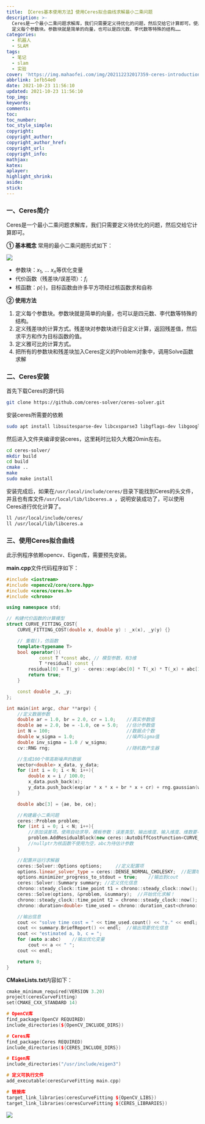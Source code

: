 ```yaml
---
title: 【Ceres基本使用方法】使用Ceres拟合曲线求解最小二乘问题
description: >-
  Ceres是一个最小二乘问题求解库，我们只需要定义待优化的问题，然后交给它计算即可。使用方法：1.
  定义每个参数块。参数块就是简单的向量，也可以是四元数、李代数等特殊的结构……
categories:
  - 机器人
  - SLAM
tags:
  - 笔记
  - slam
  - 实验
cover: 'https://img.mahaofei.com/img/202112232017359-ceres-introduction-2.png'
abbrlink: 1efb54e0
date: 2021-10-23 11:56:10
updated: 2021-10-23 11:56:10
top_img:
keywords:
comments:
toc:
toc_number:
toc_style_simple:
copyright:
copyright_author:
copyright_author_href:
copyright_url:
copyright_info:
mathjax:
katex:
aplayer:
highlight_shrink:
aside:
stick:
---
```





### 一、Ceres简介
Ceres是一个最小二乘问题求解库，我们只需要定义待优化的问题，然后交给它计算即可。

**① 基本概念**
常用的最小二乘问题形式如下：



![](https://img.mahaofei.com/img/202112232017086-ceres-introduction-1.png)



* 参数块：$x_1$, ... $x_n$等优化变量
* 代价函数（残差块/误差项）：$f_i$
* 核函数：ρ(·)，目标函数由许多平方项经过核函数求和自称

**② 使用方法**
1. 定义每个参数块。参数块就是简单的向量，也可以是四元数、李代数等特殊的结构。
2. 定义残差块的计算方式。残差块对参数块进行自定义计算，返回残差值，然后求平方和作为目标函数的值。
3. 定义雅可比的计算方式。
4. 把所有的参数块和残差块加入Ceres定义的Problem对象中，调用Solve函数求解

### 二、Ceres安装
首先下载Ceres的源代码
```bash
git clone https://github.com/ceres-solver/ceres-solver.git
```
安装ceres所需要的依赖
```bash
sudo apt install libsuitesparse-dev libcxsparse3 libgflags-dev libgoogle-glog-dev libgtest-dev
```
然后进入文件夹编译安装ceres，这里耗时比较久大概20min左右。
```bash
cd ceres-solver/
mkdir build
cd build
cmake ..
make
sudo make install
```

安装完成后，如果在`/usr/local/include/ceres/`目录下能找到Ceres的头文件，并且也有库文件`/usr/local/lib/libceres.a `，说明安装成功了，可以使用Ceres进行优化计算了。
```bash
ll /usr/local/include/ceres/
ll /usr/local/lib/libceres.a 
```

### 三、使用Ceres拟合曲线
此示例程序依赖opencv、Eigen库，需要预先安装。

**main.cpp**文件代码程序如下：
```cpp
#include <iostream>
#include <opencv2/core/core.hpp>
#include <ceres/ceres.h>
#include <chrono>

using namespace std;

// 构建代价函数的计算模型
struct CURVE_FITTING_COST{
    CURVE_FITTING_COST(double x, double y) : _x(x), _y(y) {}

    // 重载()，仿函数
    template<typename T>
    bool operator()(
            const T *const abc, // 模型参数，有3维
            T *residual) const {
        residual[0] = T(_y) - ceres::exp(abc[0] * T(_x) * T(_x) + abc[1] * T(_x) + abc[2]); // y-exp(ax^2+bx+c)
        return true;
    }

    const double _x, _y;
};

int main(int argc, char **argv) {
    //定义数据参数
    double ar = 1.0, br = 2.0, cr = 1.0;    //真实参数值
    double ae = 2.0, be = -1.0, ce = 5.0;   //估计参数值
    int N = 100;                            //数据点个数
    double w_sigma = 1.0;                   //噪声Sigma值
    double inv_sigma = 1.0 / w_sigma;
    cv::RNG rng;                            //随机数产生器

    //生成100个带高斯噪声的数据
    vector<double> x_data, y_data;
    for (int i = 0; i < N; i++){
        double x = i / 100.0;
        x_data.push_back(x);
        y_data.push_back(exp(ar * x * x + br * x + cr) + rng.gaussian(w_sigma * w_sigma));
    }

    double abc[3] = {ae, be, ce};

    //构建最小二乘问题
    ceres::Problem problem;
    for (int i = 0; i < N; i++){
        //添加误差项。使用自动求导，模板参数：误差类型、输出维度、输入维度、维数要与前面struct中一致
        problem.AddResidualBlock(new ceres::AutoDiffCostFunction<CURVE_FITTING_COST, 1, 3>(new CURVE_FITTING_COST(x_data[i], y_data[i])),nullptr,abc);
        //nullptr为核函数不使用为空，abc为待估计参数
    }

    //配置并运行求解器
    ceres::Solver::Options options;     //定义配置项
    options.linear_solver_type = ceres::DENSE_NORMAL_CHOLESKY;  //配置增量方程的解法
    options.minimizer_progress_to_stdout = true;    //输出到cout
    ceres::Solver::Summary summary; //定义优化信息
    chrono::steady_clock::time_point t1 = chrono::steady_clock::now();  //计时：求解开始时间
    ceres::Solve(options, &problem, &summary);  //开始优化求解！
    chrono::steady_clock::time_point t2 = chrono::steady_clock::now();  //计时：求解结束时间
    chrono::duration<double> time_used = chrono::duration_cast<chrono::duration<double>>(t2 - t1);  //计算求解耗时

    //输出信息
    cout << "solve time cost = " << time_used.count() << "s." << endl;  //输出求解耗时
    cout << summary.BriefReport() << endl;  //输出简要优化信息
    cout << "estimated a, b, c = ";
    for (auto a:abc)    //输出优化变量
        cout << a << " ";
    cout << endl;

    return 0;
}
```

**CMakeLists.txt**内容如下：
```cpp
cmake_minimum_required(VERSION 3.20)
project(ceresCurveFitting)
set(CMAKE_CXX_STANDARD 14)

# OpenCV库
find_package(OpenCV REQUIRED)
include_directories(${OpenCV_INCLUDE_DIRS})

# Ceres库
find_package(Ceres REQUIRED)
include_directories(${CERES_INCLUDE_DIRS})

# Eigen库
include_directories("/usr/include/eigen3")

# 定义可执行文件
add_executable(ceresCurveFitting main.cpp)

# 链接库
target_link_libraries(ceresCurveFitting ${OpenCV_LIBS})
target_link_libraries(ceresCurveFitting ${CERES_LIBRARIES})
```



![](https://img.mahaofei.com/img/202112232017359-ceres-introduction-2.png)


